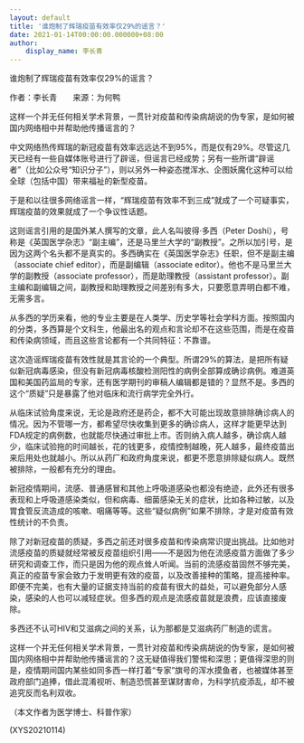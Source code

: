```yaml
---
layout: default
title: '谁炮制了辉瑞疫苗有效率仅29%的谣言？'
date: 2021-01-14T00:00:00.000000+08:00
author:
    display_name: 李长青
---
```


谁炮制了辉瑞疫苗有效率仅29%的谣言？

作者：李长青　　来源：为何鸭

这样一个并无任何相关学术背景，一贯针对疫苗和传染病胡说的伪专家，是如何被国内网络相中并帮助他传播谣言的？

中文网络热传辉瑞的新冠疫苗有效率远远达不到95%，而是仅有29%。尽管这几天已经有一些自媒体账号进行了辟谣，但谣言已经成势；另有一些所谓“辟谣者”（比如公众号“知识分子”），则以另外一种姿态搅浑水、企图妖魔化这种可以给全球（包括中国）带来福祉的新型疫苗。

于是和以往很多网络谣言一样，“辉瑞疫苗有效率不到三成”就成了一个可疑事实，辉瑞疫苗的效果就成了一个争议性话题。

这则谣言引用的是国外某人撰写的文章，此人名叫彼得·多西（Peter Doshi），号称是《英国医学杂志》“副主编”，还是马里兰大学的“副教授”。之所以加引号，是因为这两个名头都不是真实的。多西确实在《英国医学杂志》任职，但不是副主编（associate chief editor），而是副编辑（associate editor）。他也不是马里兰大学的副教授（associate professor），而是助理教授（assistant professor）。副主编和副编辑之间，副教授和助理教授之间差别有多大，只要愿意弄明白都不难，无需多言。

从多西的学历来看，他的专业主要是在人类学、历史学等社会学科方面。按照国内的分类，多西算是个文科生，他最出名的观点和言论却不在这些范围，而是在疫苗和传染病领域，而且这些言论都有一个共同特征：不靠谱。

这次造谣辉瑞疫苗有效性就是其言论的一个典型。所谓29%的算法，是把所有疑似新冠病毒感染，但没有新冠病毒核酸检测阳性的病例全部算成确诊病例。难道英国和美国药监局的专家，还有医学期刊的审稿人编辑都是错的？显然不是。多西的这个“质疑”只是暴露了他对临床和流行病学完全外行。

从临床试验角度来说，无论是政府还是药企，都不大可能出现故意排除确诊病人的情况。因为不管哪一方，都希望尽快收集到更多的确诊病人，这样才能更早达到FDA规定的病例数，也就能尽快通过审批上市。否则纳入病人越多，确诊病人越少，临床试验拖的时间越长，花的钱更多，疫情控制越晚，死人越多，最终疫苗出来后用处也就越小。所以从药厂和政府角度来说，都更不愿意排除疑似病人。既然被排除，一般都有充分的理由。

新冠疫情期间，流感、普通感冒和其他上呼吸道感染也都没有绝迹，此外还有很多表现和上呼吸道感染类似，但和病毒、细菌感染无关的症状，比如各种过敏，以及胃食管反流造成的咳嗽、咽痛等等。这些“疑似病例”如果不排除，才是对疫苗有效性统计的不负责。

除了对新冠疫苗的质疑，多西之前还对很多疫苗和传染病常识提出挑战。比如他对流感疫苗的质疑就经常被反疫苗组织引用——不是因为他在流感疫苗方面做了多少研究和调查工作，而只是因为他的观点耸人听闻。当前的流感疫苗固然不够完美，真正的疫苗专家会致力于发明更有效的疫苗，以及改善接种的策略，提高接种率。即便不完美，也有大量的证据支持当前的疫苗有很大的益处，可以避免部分人感染，感染的人也可以减轻症状。但多西的观点是流感疫苗就是浪费，应该直接废除。

多西还不认可HIV和艾滋病之间的关系，认为那都是艾滋病药厂制造的谎言。

这样一个并无任何相关学术背景，一贯针对疫苗和传染病胡说的伪专家，是如何被国内网络相中并帮助他传播谣言的？这无疑值得我们警惕和深思；更值得深思的则是，疫情期间国内某些如同多西一样打着“专家”旗号的浑水摸鱼者，也被媒体甚至政府部门追捧，借此混淆视听、制造恐慌甚至谋财害命，为科学抗疫添乱，却不被追究反而名利双收。

（本文作者为医学博士、科普作家）

(XYS20210114)

